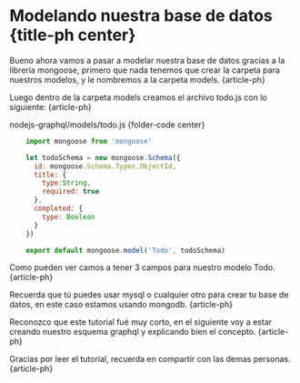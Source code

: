 # Modelando nuestra base de datos {title-ph center}

Bueno ahora vamos a pasar a modelar nuestra base de datos gracias a la librería mongoose, primero que nada tenemos que crear la carpeta para nuestros modelos, y le nombremos a la carpeta models. {article-ph}

Luego dentro de la carpeta models creamos el archivo todo.js con lo siguiente: {article-ph}

nodejs-graphql/models/todo.js {folder-code center}

```javascript
	import mongoose from 'mongoose'

	let todoSchema = new mongoose.Schema({
	  id: mongoose.Schema.Types.ObjectId,
	  title: {
	    type:String,
		required: true
	  },
	  completed: {
	    type: Boolean
	  }
	})

	export default mongoose.model('Todo', todoSchema)
```

Como pueden ver camos a tener 3 campos para nuestro modelo Todo. {article-ph}

Recuerda que tú puedes usar mysql o cualquier otro para crear tu base de datos, en este caso estamos usando mongodb. {article-ph}

Reconozco que este tutorial fué muy corto, en el siguiente voy a estar creando nuestro esquema graphql y explicando bien el concepto. {article-ph}

Gracias por leer el tutorial, recuerda en compartir con las demas personas. {article-ph}

